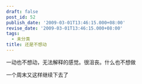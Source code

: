```yaml
---
draft: false
post_id: 52
publish_date: '2009-03-01T13:46:15.000+08:00'
revise_date: '2009-03-01T13:46:15.000+08:00'
tags:
  - 未分类
title: 还是不想动
---
```


一动也不想动，无法解释的感觉。很沮丧。什么也不想做

一个周末又这样继续下去了
